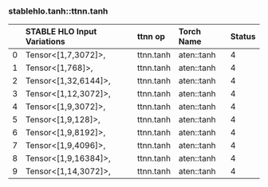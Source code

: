 
### stablehlo.tanh::ttnn.tanh


||STABLE HLO Input Variations|ttnn op|Torch Name|Status|
| :--- | :--- | :--- | :--- | :--- |
|0|Tensor<[1,7,3072]>,|ttnn.tanh|aten::tanh|4|
|1|Tensor<[1,768]>,|ttnn.tanh|aten::tanh|4|
|2|Tensor<[1,32,6144]>,|ttnn.tanh|aten::tanh|4|
|3|Tensor<[1,12,3072]>,|ttnn.tanh|aten::tanh|4|
|4|Tensor<[1,9,3072]>,|ttnn.tanh|aten::tanh|4|
|5|Tensor<[1,9,128]>,|ttnn.tanh|aten::tanh|4|
|6|Tensor<[1,9,8192]>,|ttnn.tanh|aten::tanh|4|
|7|Tensor<[1,9,4096]>,|ttnn.tanh|aten::tanh|4|
|8|Tensor<[1,9,16384]>,|ttnn.tanh|aten::tanh|4|
|9|Tensor<[1,14,3072]>,|ttnn.tanh|aten::tanh|4|
